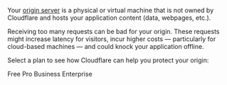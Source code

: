 Your [origin server](https://www.cloudflare.com/learning/cdn/glossary/origin-server) is a physical or virtual machine that is not owned by Cloudflare and hosts your application content (data, webpages, etc.).

Receiving too many requests can be bad for your origin. These requests might increase latency for visitors, incur higher costs — particularly for cloud-based machines — and could knock your application offline.

Select a plan to see how Cloudflare can help you protect your origin:

<ButtonGroup>
  <bongo:button type="primary" href="/get-started/origin-health/free">
    Free
  </bongo:button>
  <bongo:button type="primary" href="/get-started/origin-health/pro">
    Pro
  </bongo:button>
  <bongo:button type="primary" href="/get-started/origin-health/business">
    Business
  </bongo:button>
  <bongo:button type="primary" href="/get-started/origin-health/enterprise">
    Enterprise
  </bongo:button>
</ButtonGroup>
